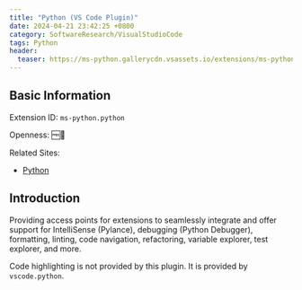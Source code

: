 ```yaml
---
title: "Python (VS Code Plugin)"
date: 2024-04-21 23:42:25 +0800
category: SoftwareResearch/VisualStudioCode
tags: Python
header:
  teaser: https://ms-python.gallerycdn.vsassets.io/extensions/ms-python/python/2024.5.11101014/1713522126385/Microsoft.VisualStudio.Services.Icons.Default
---
```


## Basic Information

Extension ID: `ms-python.python`

Openness: 🆓📖

Related Sites:

* [Python](https://marketplace.visualstudio.com/items?itemName=ms-python.python)

## Introduction

Providing access points for extensions to seamlessly integrate and offer support for IntelliSense (Pylance), debugging (Python Debugger), formatting, linting, code navigation, refactoring, variable explorer, test explorer, and more.

Code highlighting is not provided by this plugin. It is provided by `vscode.python`.
